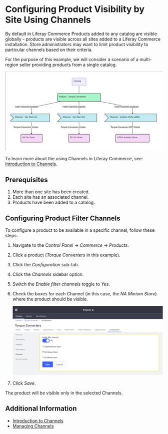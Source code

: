 # Configuring Product Visibility by Site Using Channels

By default in Liferay Commerce Products added to any catalog are visible globally - products are visible across all sites added to a Liferay Commerce installation. Store administrators may want to limit product visibility to particular channels based on their criteria.

For the purpose of this example, we will consider a scenario of a multi-region seller providing products from a single catalog.

![Catalog organization](./configuring-product-visibility-by-site-using-channels/images/01.png)

To learn more about the using Channels in Liferay Commerce, see: [Introduction to Channels](../managing-a-catalog/introduction-to-channels.md).

## Prerequisites

1. More than one site has been created.
1. Each site has an associated channel.
1. Products have been added to a catalog.

## Configuring Product Filter Channels

To configure a product to be available in a specific channel, follow these steps:

1. Navigate to the _Control Panel_ → _Commerce_ → _Products_.
1. Click a product (_Torque Converters_ in this example).
1. Click the _Configuration_ sub-tab.
1. Click the _Channels_ sidebar option.
1. Switch the _Enable filter channels_ toggle to _Yes_.
1. Check the boxes for each Channel (in this case, the _NA Minium Store_) where the product should be visible.

    ![Product configuration](./configuring-product-visibility-by-site-using-channels/images/02.png)

1. Click _Save_.

The product will be visible only in the selected Channels.

## Additional Information

* [Introduction to Channels](../managing-a-catalog/introduction-to-channels.md)
* [Managing Channels](../managing-a-catalog/managing-channels.md)
